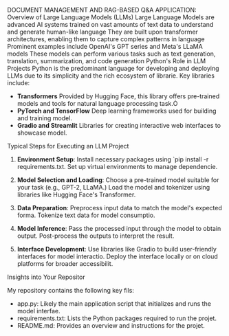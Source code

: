 DOCUMENT MANAGEMENT AND RAG-BASED Q&A APPLICATION:
Overview of Large Language Models (LLMs)
Large Language Models are advanced AI systems trained on vast amounts of text data to understand and generate human-like language
They are built upon transformer architectures, enabling them to capture complex patterns in language
Prominent examples include OpenAI's GPT series and Meta's LLaMA models
These models can perform various tasks such as text generation, translation, summarization, and code generation
Python's Role in LLM Projects
Python is the predominant language for developing and deploying LLMs due to its simplicity and the rich ecosystem of librarie.
Key libraries include:

- **Transformers** Provided by Hugging Face, this library offers pre-trained models and tools for natural language processing task.
- **PyTorch and TensorFlow** Deep learning frameworks used for building and training model.
- **Gradio and Streamlit** Libraries for creating interactive web interfaces to showcase model.

Typical Steps for Executing an LLM Project

1. **Environment Setup**:
    Install necessary packages using `pip install -r requirements.txt.
    Set up virtual environments to manage dependencie.

2. **Model Selection and Loading**:
    Choose a pre-trained model suitable for your task (e.g., GPT-2, LLaMA.)
    Load the model and tokenizer using libraries like Hugging Face's Transformer.

3. **Data Preparation**:
    Preprocess input data to match the model's expected forma.
    Tokenize text data for model consumptio.

4. **Model Inference**:
    Pass the processed input through the model to obtain output.
    Post-process the outputs to interpret the result.

5. **Interface Development**:
    Use libraries like Gradio to build user-friendly interfaces for model interactio.
    Deploy the interface locally or on cloud platforms for broader accessibilit.


Insights into Your Repositor

My repository contains the following key fils:

- app.py: Likely the main application script that initializes and runs the model interfae.
- requirements.txt: Lists the Python packages required to run the projet.
- README.md: Provides an overview and instructions for the projet.

